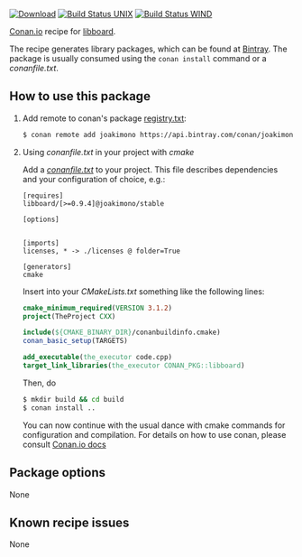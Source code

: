 [![Download](https://api.bintray.com/packages/joakimono/conan/libboard%3Ajoakimono/images/download.svg)](https://bintray.com/joakimono/conan/libboard%3Ajoakimono/_latestVersion)
[![Build Status UNIX](https://travis-ci.org/joakimono/conan-libboard.png?branch=master)](https://travis-ci.org/joakimono/conan-libboard)
[![Build Status WIND](https://ci.appveyor.com/api/projects/status/github/joakimono/conan-libboard?branch=master&svg=true)](https://ci.appveyor.com/project/joakimono/conan-libboard)


[Conan.io](https://conan.io) recipe for [libboard](https://github.com/c-koi/libboard).

The recipe generates library packages, which can be found at [Bintray](https://bintray.com/joakimono/conan/libboard%3Ajoakimono).
The package is usually consumed using the `conan install` command or a *conanfile.txt*.

## How to use this package

1. Add remote to conan's package [registry.txt](http://docs.conan.io/en/latest/reference/config_files/registry.txt.html):

   ```bash
   $ conan remote add joakimono https://api.bintray.com/conan/joakimono/conan
   ```

2. Using *conanfile.txt* in your project with *cmake*

   Add a [*conanfile.txt*](http://docs.conan.io/en/latest/reference/conanfile_txt.html) to your project. This file describes dependencies and your configuration of choice, e.g.:

   ```
   [requires]
   libboard/[>=0.9.4]@joakimono/stable

   [options]
   

   [imports]
   licenses, * -> ./licenses @ folder=True

   [generators]
   cmake
   ```

   Insert into your *CMakeLists.txt* something like the following lines:
   ```cmake
   cmake_minimum_required(VERSION 3.1.2)
   project(TheProject CXX)

   include(${CMAKE_BINARY_DIR}/conanbuildinfo.cmake)
   conan_basic_setup(TARGETS)

   add_executable(the_executor code.cpp)
   target_link_libraries(the_executor CONAN_PKG::libboard)
   ```
   Then, do
   ```bash
   $ mkdir build && cd build
   $ conan install ..
   ```
   You can now continue with the usual dance with cmake commands for configuration and compilation. For details on how to use conan, please consult [Conan.io docs](http://docs.conan.io/en/latest/)

## Package options

None

## Known recipe issues

None
